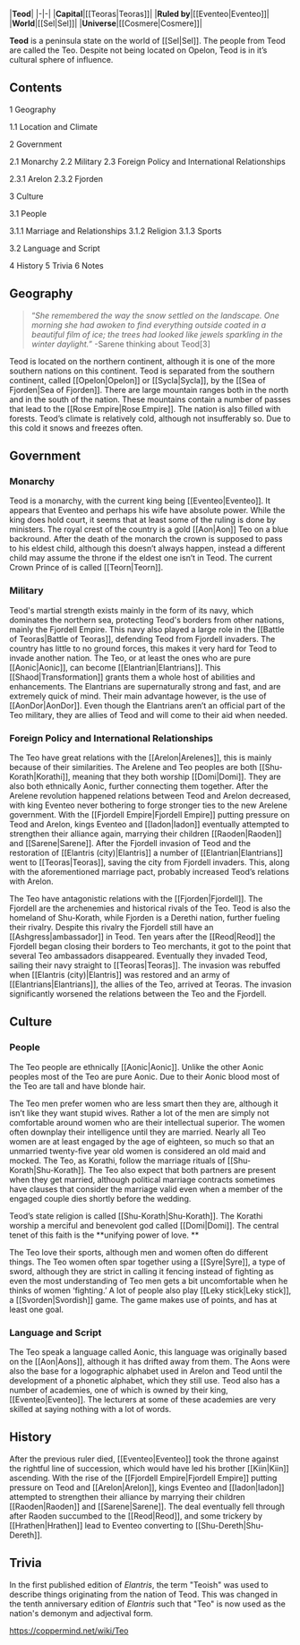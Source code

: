 |**Teod**|
|-|-|
|**Capital**|[[Teoras\|Teoras]]|
|**Ruled by**|[[Eventeo\|Eventeo]]|
|**World**|[[Sel\|Sel]]|
|**Universe**|[[Cosmere\|Cosmere]]|

**Teod** is a peninsula state on the world of [[Sel\|Sel]]. The people from Teod are called the Teo. Despite not being located on Opelon, Teod is in it’s cultural sphere of influence.

## Contents

1 Geography

1.1 Location and Climate


2 Government

2.1 Monarchy
2.2 Military
2.3 Foreign Policy and International Relationships

2.3.1 Arelon
2.3.2 Fjorden




3 Culture

3.1 People

3.1.1 Marriage and Relationships
3.1.2 Religion
3.1.3 Sports


3.2 Language and Script


4 History
5 Trivia
6 Notes


## Geography

>“*She remembered the way the snow settled on the landscape. One morning she had awoken to find everything outside coated in a beautiful film of ice; the trees had looked like jewels sparkling in the winter daylight.*”
\-Sarene thinking about Teod[3]

Teod is located on the northern continent, although it is one of the more southern nations on this continent. Teod is separated from the southern continent, called [[Opelon\|Opelon]] or [[Sycla\|Sycla]], by the [[Sea of Fjorden\|Sea of Fjorden]]. There are large mountain ranges both in the north and in the south of the nation. These mountains contain a number of passes that lead to the [[Rose Empire\|Rose Empire]]. The nation is also filled with forests.
Teod’s climate is relatively cold, although not insufferably so. Due to this cold it snows and freezes often.

## Government
### Monarchy
Teod is a monarchy, with the current king being [[Eventeo\|Eventeo]]. It appears that Eventeo and perhaps his wife have absolute power. While the king does hold court, it seems that at least some of the ruling is done by ministers. The royal crest of the country is a gold [[Aon\|Aon]] Teo on a blue backround.
After the death of the monarch the crown is supposed to pass to his eldest child, although this doesn’t always happen, instead a different child may assume the throne if the eldest one isn’t in Teod. The current Crown Prince of  is called [[Teorn\|Teorn]].

### Military
Teod's martial strength exists mainly in the form of its navy, which dominates the northern sea, protecting Teod's borders from other nations, mainly the Fjordell Empire. This navy also played a large role in the [[Battle of Teoras\|Battle of Teoras]], defending Teod from Fjordell invaders. The country has little to no ground forces, this makes it very hard for Teod to invade another nation.
The Teo, or at least the ones who are pure [[Aonic\|Aonic]], can become [[Elantrian\|Elantrians]]. This [[Shaod\|Transformation]] grants them a whole host of abilities and enhancements. The Elantrians are supernaturally strong and fast, and are extremely quick of mind. Their main advantage however, is the use of [[AonDor\|AonDor]]. Even though the Elantrians aren’t an official part of the Teo military, they are allies of Teod and will come to their aid when needed.

### Foreign Policy and International Relationships

The Teo have great relations with the [[Arelon\|Arelenes]], this is mainly because of their similarities. The Arelene and Teo peoples are both [[Shu-Korath\|Korathi]], meaning that they both worship [[Domi\|Domi]]. They are also both ethnically Aonic, further connecting them together.
After the Arelene revolution happened relations between Teod and Arelon decreased, with king Eventeo never bothering to forge stronger ties to the new Arelene government. With the [[Fjordell Empire\|Fjordell Empire]] putting pressure on Teod and Arelon, kings Eventeo and [[Iadon\|Iadon]] eventually attempted to strengthen their alliance again, marrying their children [[Raoden\|Raoden]] and [[Sarene\|Sarene]].
After the Fjordell invasion of Teod and the restoration of [[Elantris (city)\|Elantris]] a number of [[Elantrian\|Elantrians]] went to [[Teoras\|Teoras]], saving the city from Fjordell invaders. This, along with the aforementioned marriage pact, probably increased Teod’s relations with Arelon.


The Teo have antagonistic relations with the [[Fjorden\|Fjordell]]. The Fjordell are the archenemies and historical rivals of the Teo. Teod is also the homeland of Shu-Korath, while Fjorden is a Derethi nation, further fueling their rivalry. Despite this rivalry the Fjordell still have an [[Ashgress\|ambassador]] in Teod.
Ten years after the [[Reod\|Reod]] the Fjordell began closing their borders to Teo merchants, it got to the point that several Teo ambassadors disappeared. Eventually they invaded Teod, sailing their navy straight to [[Teoras\|Teoras]]. The invasion was rebuffed when [[Elantris (city)\|Elantris]] was restored and an army of [[Elantrians\|Elantrians]], the allies of the Teo, arrived at Teoras. The invasion significantly worsened the relations between the Teo and the Fjordell.

## Culture
### People
The Teo people are ethnically [[Aonic\|Aonic]]. Unlike the other Aonic peoples most of the Teo are pure Aonic. Due to their Aonic blood most of the Teo are tall and have blonde hair.


The Teo men prefer women who are less smart then they are, although it isn’t like they want stupid wives. Rather a lot of the men are simply not comfortable around women who are their intellectual superior. The women often downplay their intelligence until they are married. Nearly all Teo women are at least engaged by the age of eighteen, so much so that an unmarried twenty-five year old women is considered an old maid and mocked.
The Teo, as Korathi, follow the marriage rituals of [[Shu-Korath\|Shu-Korath]]. The Teo also expect that both partners are present when they get married, although political marriage contracts sometimes have clauses that consider the marriage valid even when a member of the engaged couple dies shortly before the wedding.


Teod’s state religion is called [[Shu-Korath\|Shu-Korath]]. The Korathi worship a merciful and benevolent god called [[Domi\|Domi]]. The central tenet of this faith is the **unifying power of love. **


The Teo love their sports, although men and women often do different things. The Teo women often spar together using a [[Syre\|Syre]], a type of sword, although they are strict in calling it fencing instead of fighting as even the most understanding of Teo men gets a bit uncomfortable when he thinks of women ‘fighting.’
A lot of people also play [[Leky stick\|Leky stick]], a [[Svorden\|Svordish]] game. The game makes use of points, and has at least one goal.

### Language and Script
The Teo speak a language called Aonic, this language was originally based on the [[Aon\|Aons]], although it has drifted away from them. The Aons were also the base for a logographic alphabet used in Arelon and Teod until the development of a phonetic alphabet, which they still use.
Teod also has a number of academies, one of which is owned by their king, [[Eventeo\|Eventeo]]. The lecturers at some of these academies are very skilled at saying nothing with a lot of words.

## History
After the previous ruler died, [[Eventeo\|Eventeo]] took the throne against the rightful line of succession, which would have led his brother [[Kiin\|Kiin]] ascending.
With the rise of the [[Fjordell Empire\|Fjordell Empire]] putting pressure on Teod and [[Arelon\|Arelon]], kings Eventeo and [[Iadon\|Iadon]] attempted to strengthen their alliance by marrying their children [[Raoden\|Raoden]] and [[Sarene\|Sarene]]. The deal eventually fell through after Raoden succumbed to the [[Reod\|Reod]], and some trickery by [[Hrathen\|Hrathen]] lead to Eventeo converting to [[Shu-Dereth\|Shu-Dereth]].

## Trivia
In the first published edition of *Elantris*, the term "Teoish" was used to describe things originating from the nation of Teod. This was changed in the tenth anniversary edition of *Elantris* such that "Teo" is now used as the nation's demonym and adjectival form.


https://coppermind.net/wiki/Teo